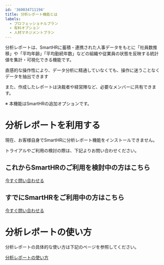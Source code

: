 ```yaml
---
id: '360034711194'
title: 分析レポート機能とは
labels:
  - プロフェッショナルプラン
  - 有料オプション
  - 人材マネジメントプラン
---
```

分析レポートは、SmartHRに蓄積・連携された人事データをもとに「社員数推移」や「平均年齢」「平均勤続年数」などの組織や従業員の状態を反映する統計値を集計・可視化できる機能です。

直感的な操作性により、データ分析に精通していなくても、操作に迷うことなくデータを抽出できます

また、作成したレポートは決裁者や経営陣など、必要なメンバーに共有できます。

※ 本機能はSmartHRの追加オプションです。

# 分析レポートを利用する

現在、お客様自身でSmartHRに分析レポート機能をインストールできません。

トライアルやご利用の検討の際は、下記よりお問い合わせください。

## これからSmartHRのご利用を検討中の方はこちら

[今すぐ問い合わせる](https://smarthr.jp/contact)

## すでにSmartHRをご利用中の方はこちら

[今すぐ問い合わせる](https://smarthr.jp/contact_cs)

# 分析レポートの使い方

分析レポートの具体的な使い方は下記のページを参照してください。

[分析レポートの使い方](https://knowledge.smarthr.jp/hc/ja/articles/360034711214)
